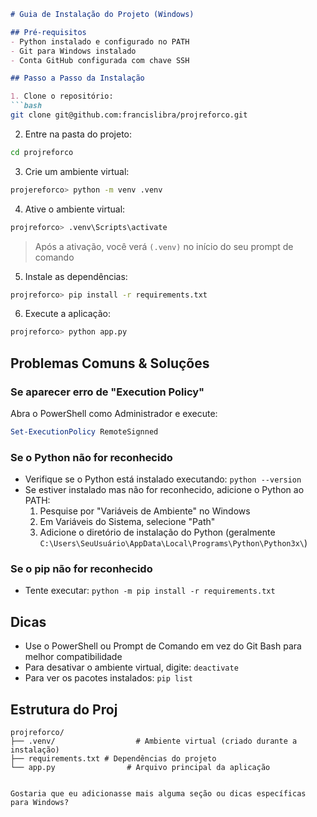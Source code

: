 ```markdown
# Guia de Instalação do Projeto (Windows)

## Pré-requisitos
- Python instalado e configurado no PATH
- Git para Windows instalado
- Conta GitHub configurada com chave SSH

## Passo a Passo da Instalação

1. Clone o repositório:
```bash
git clone git@github.com:francislibra/projreforco.git
```

2. Entre na pasta do projeto:
```bash
cd projreforco
```

3. Crie um ambiente virtual:
```bash
projereforco> python -m venv .venv
```

4. Ative o ambiente virtual:
```bash
projreforco> .venv\Scripts\activate
```
> Após a ativação, você verá `(.venv)` no início do seu prompt de comando

5. Instale as dependências:
```bash
projreforco> pip install -r requirements.txt
```

6. Execute a aplicação:
```bash
projreforco> python app.py
```

## Problemas Comuns & Soluções

### Se aparecer erro de "Execution Policy"
Abra o PowerShell como Administrador e execute:
```powershell
Set-ExecutionPolicy RemoteSignned
```

### Se o Python não for reconhecido
- Verifique se o Python está instalado executando: `python --version`
- Se estiver instalado mas não for reconhecido, adicione o Python ao PATH:
  1. Pesquise por "Variáveis de Ambiente" no Windows
  2. Em Variáveis do Sistema, selecione "Path"
  3. Adicione o diretório de instalação do Python (geralmente `C:\Users\SeuUsuário\AppData\Local\Programs\Python\Python3x\`)

### Se o pip não for reconhecido
- Tente executar: `python -m pip install -r requirements.txt`

## Dicas
- Use o PowerShell ou Prompt de Comando em vez do Git Bash para melhor compatibilidade
- Para desativar o ambiente virtual, digite: `deactivate`
- Para ver os pacotes instalados: `pip list`

## Estrutura do Proj
```
projreforco/
├── .venv/                  # Ambiente virtual (criado durante a instalação)
├── requirements.txt # Dependências do projeto
└── app.py                # Arquivo principal da aplicação
```
```

Gostaria que eu adicionasse mais alguma seção ou dicas específicas para Windows?